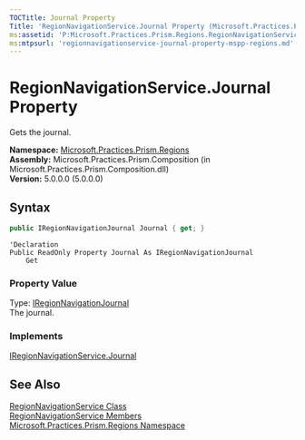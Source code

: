 ```yaml
---
TOCTitle: Journal Property
Title: 'RegionNavigationService.Journal Property (Microsoft.Practices.Prism.Regions)'
ms:assetid: 'P:Microsoft.Practices.Prism.Regions.RegionNavigationService.Journal'
ms:mtpsurl: 'regionnavigationservice-journal-property-mspp-regions.md'
---
```



# RegionNavigationService.Journal Property

Gets the journal.

**Namespace:** [Microsoft.Practices.Prism.Regions](/patterns-practices/reference/mspp-regions-namespace)<br/>
**Assembly:** Microsoft.Practices.Prism.Composition (in Microsoft.Practices.Prism.Composition.dll)<br/>
**Version:** 5.0.0.0 (5.0.0.0)

## Syntax

```C#
public IRegionNavigationJournal Journal { get; }
```

```VB
'Declaration
Public ReadOnly Property Journal As IRegionNavigationJournal
	Get
```

### Property Value

Type: [IRegionNavigationJournal](/patterns-practices/reference/iregionnavigationjournal-interface-mspp-regions)  
The journal.

### Implements

[IRegionNavigationService.Journal](/patterns-practices/reference/iregionnavigationservice-journal-property-mspp-regions)

## See Also

[RegionNavigationService Class](/patterns-practices/reference/regionnavigationservice-class-mspp-regions)<br/>
[RegionNavigationService Members](/patterns-practices/reference/regionnavigationservice-members-mspp-regions)<br/>
[Microsoft.Practices.Prism.Regions Namespace](/patterns-practices/reference/mspp-regions-namespace)<br/>